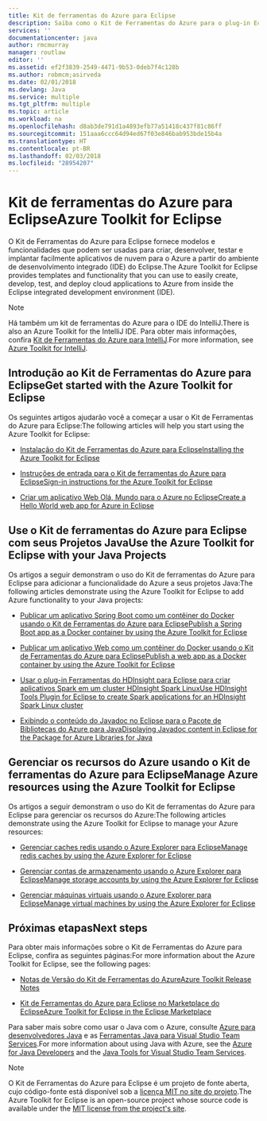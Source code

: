 ```yaml
---
title: Kit de ferramentas do Azure para Eclipse
description: Saiba como o Kit de Ferramentas do Azure para o plug-in Eclipse pode ajudar a criar e implantar aplicativos de nuvem no Azure.
services: ''
documentationcenter: java
author: rmcmurray
manager: routlaw
editor: ''
ms.assetid: ef2f3839-2549-4471-9b53-0deb7f4c128b
ms.author: robmcm;asirveda
ms.date: 02/01/2018
ms.devlang: Java
ms.service: multiple
ms.tgt_pltfrm: multiple
ms.topic: article
ms.workload: na
ms.openlocfilehash: d8ab3de791d1a4893efb77a51418c437f81c86ff
ms.sourcegitcommit: 151aaa6ccc64d94ed67f03e846bab953bde15b4a
ms.translationtype: HT
ms.contentlocale: pt-BR
ms.lasthandoff: 02/03/2018
ms.locfileid: "28954207"
---
```

# <a name="azure-toolkit-for-eclipse"></a><span data-ttu-id="3c103-103">Kit de ferramentas do Azure para Eclipse</span><span class="sxs-lookup"><span data-stu-id="3c103-103">Azure Toolkit for Eclipse</span></span>

<span data-ttu-id="3c103-104">O Kit de Ferramentas do Azure para Eclipse fornece modelos e funcionalidades que podem ser usadas para criar, desenvolver, testar e implantar facilmente aplicativos de nuvem para o Azure a partir do ambiente de desenvolvimento integrado (IDE) do Eclipse.</span><span class="sxs-lookup"><span data-stu-id="3c103-104">The Azure Toolkit for Eclipse provides templates and functionality that you can use to easily create, develop, test, and deploy cloud applications to Azure from inside the Eclipse integrated development environment (IDE).</span></span>

> [!NOTE]
> 
> <span data-ttu-id="3c103-105">Há também um kit de ferramentas do Azure para o IDE do IntelliJ.</span><span class="sxs-lookup"><span data-stu-id="3c103-105">There is also an Azure Toolkit for the IntelliJ IDE.</span></span> <span data-ttu-id="3c103-106">Para obter mais informações, confira [Kit de Ferramentas do Azure para IntelliJ](../intellij/azure-toolkit-for-intellij.md).</span><span class="sxs-lookup"><span data-stu-id="3c103-106">For more information, see [Azure Toolkit for IntelliJ](../intellij/azure-toolkit-for-intellij.md).</span></span>
> 

## <a name="get-started-with-the-azure-toolkit-for-eclipse"></a><span data-ttu-id="3c103-107">Introdução ao Kit de Ferramentas do Azure para Eclipse</span><span class="sxs-lookup"><span data-stu-id="3c103-107">Get started with the Azure Toolkit for Eclipse</span></span>
<span data-ttu-id="3c103-108">Os seguintes artigos ajudarão você a começar a usar o Kit de Ferramentas do Azure para Eclipse:</span><span class="sxs-lookup"><span data-stu-id="3c103-108">The following articles will help you start using the Azure Toolkit for Eclipse:</span></span>

* [<span data-ttu-id="3c103-109">Instalação do Kit de Ferramentas do Azure para Eclipse</span><span class="sxs-lookup"><span data-stu-id="3c103-109">Installing the Azure Toolkit for Eclipse</span></span>](azure-toolkit-for-eclipse-installation.md)

* [<span data-ttu-id="3c103-110">Instruções de entrada para o Kit de ferramentas do Azure para Eclipse</span><span class="sxs-lookup"><span data-stu-id="3c103-110">Sign-in instructions for the Azure Toolkit for Eclipse</span></span>](azure-toolkit-for-eclipse-sign-in-instructions.md)

* [<span data-ttu-id="3c103-111">Criar um aplicativo Web Olá, Mundo para o Azure no Eclipse</span><span class="sxs-lookup"><span data-stu-id="3c103-111">Create a Hello World web app for Azure in Eclipse</span></span>](azure-toolkit-for-eclipse-create-hello-world-web-app.md)

## <a name="use-the-azure-toolkit-for-eclipse-with-your-java-projects"></a><span data-ttu-id="3c103-112">Use o Kit de ferramentas do Azure para Eclipse com seus Projetos Java</span><span class="sxs-lookup"><span data-stu-id="3c103-112">Use the Azure Toolkit for Eclipse with your Java Projects</span></span>
<span data-ttu-id="3c103-113">Os artigos a seguir demonstram o uso do  Kit de ferramentas do Azure para Eclipse para adicionar a funcionalidade do Azure a seus projetos Java:</span><span class="sxs-lookup"><span data-stu-id="3c103-113">The following articles demonstrate using the Azure Toolkit for Eclipse to add Azure functionality to your Java projects:</span></span>

* [<span data-ttu-id="3c103-114">Publicar um aplicativo Spring Boot como um contêiner do Docker usando o Kit de Ferramentas do Azure para Eclipse</span><span class="sxs-lookup"><span data-stu-id="3c103-114">Publish a Spring Boot app as a Docker container by using the Azure Toolkit for Eclipse</span></span>](azure-toolkit-for-eclipse-publish-spring-boot-docker-app.md)

* [<span data-ttu-id="3c103-115">Publicar um aplicativo Web como um contêiner do Docker usando o Kit de Ferramentas do Azure para Eclipse</span><span class="sxs-lookup"><span data-stu-id="3c103-115">Publish a web app as a Docker container by using the Azure Toolkit for Eclipse</span></span>](azure-toolkit-for-eclipse-publish-as-docker-container.md)

* [<span data-ttu-id="3c103-116">Usar o plug-in Ferramentas do HDInsight para Eclipse para criar aplicativos Spark em um cluster HDInsight Spark Linux</span><span class="sxs-lookup"><span data-stu-id="3c103-116">Use HDInsight Tools Plugin for Eclipse to create Spark applications for an HDInsight Spark Linux cluster</span></span>](/azure/hdinsight/hdinsight-apache-spark-eclipse-tool-plugin)

* [<span data-ttu-id="3c103-117">Exibindo o conteúdo do Javadoc no Eclipse para o Pacote de Bibliotecas do Azure para Java</span><span class="sxs-lookup"><span data-stu-id="3c103-117">Displaying Javadoc content in Eclipse for the Package for Azure Libraries for Java</span></span>](azure-toolkit-for-eclipse-displaying-javadoc-content-for-azure-libraries.md)

## <a name="manage-azure-resources-using-the-azure-toolkit-for-eclipse"></a><span data-ttu-id="3c103-118">Gerenciar os recursos do Azure usando o Kit de ferramentas do Azure para Eclipse</span><span class="sxs-lookup"><span data-stu-id="3c103-118">Manage Azure resources using the Azure Toolkit for Eclipse</span></span>
<span data-ttu-id="3c103-119">Os artigos a seguir demonstram o uso do Kit de ferramentas do Azure para Eclipse para gerenciar os recursos do Azure:</span><span class="sxs-lookup"><span data-stu-id="3c103-119">The following articles demonstrate using the Azure Toolkit for Eclipse to manage your Azure resources:</span></span>

* [<span data-ttu-id="3c103-120">Gerenciar caches redis usando o Azure Explorer para Eclipse</span><span class="sxs-lookup"><span data-stu-id="3c103-120">Manage redis caches by using the Azure Explorer for Eclipse</span></span>](azure-toolkit-for-eclipse-managing-redis-caches-using-azure-explorer.md)

* [<span data-ttu-id="3c103-121">Gerenciar contas de armazenamento usando o Azure Explorer para Eclipse</span><span class="sxs-lookup"><span data-stu-id="3c103-121">Manage storage accounts by using the Azure Explorer for Eclipse</span></span>](azure-toolkit-for-eclipse-managing-storage-accounts-using-azure-explorer.md)

* [<span data-ttu-id="3c103-122">Gerenciar máquinas virtuais usando o Azure Explorer para Eclipse</span><span class="sxs-lookup"><span data-stu-id="3c103-122">Manage virtual machines by using the Azure Explorer for Eclipse</span></span>](azure-toolkit-for-eclipse-managing-virtual-machines-using-azure-explorer.md)

## <a name="next-steps"></a><span data-ttu-id="3c103-123">Próximas etapas</span><span class="sxs-lookup"><span data-stu-id="3c103-123">Next steps</span></span>

<span data-ttu-id="3c103-124">Para obter mais informações sobre o Kit de Ferramentas do Azure para Eclipse, confira as seguintes páginas:</span><span class="sxs-lookup"><span data-stu-id="3c103-124">For more information about the Azure Toolkit for Eclipse, see the following pages:</span></span>

* [<span data-ttu-id="3c103-125">Notas de Versão do Kit de Ferramentas do Azure</span><span class="sxs-lookup"><span data-stu-id="3c103-125">Azure Toolkit Release Notes</span></span>](https://github.com/Microsoft/azure-tools-for-java/releases)

* [<span data-ttu-id="3c103-126">Kit de Ferramentas do Azure para Eclipse no Marketplace do Eclipse</span><span class="sxs-lookup"><span data-stu-id="3c103-126">Azure Toolkit for Eclipse in the Eclipse Marketplace</span></span>](http://marketplace.eclipse.org/content/azure-toolkit-eclipse)

<span data-ttu-id="3c103-127">Para saber mais sobre como usar o Java com o Azure, consulte [Azure para desenvolvedores Java](https://docs.microsoft.com/java/azure/) e as [Ferramentas Java para Visual Studio Team Services](https://java.visualstudio.com/).</span><span class="sxs-lookup"><span data-stu-id="3c103-127">For more information about using Java with Azure, see the [Azure for Java Developers](https://docs.microsoft.com/java/azure/) and the [Java Tools for Visual Studio Team Services](https://java.visualstudio.com/).</span></span>

<!-- [!INCLUDE [azure-toolkit-for-eclipse-additional-resources](../includes/azure-toolkit-for-eclipse-additional-resources.md)] -->

> [!NOTE]
> 
> <span data-ttu-id="3c103-128">O Kit de Ferramentas do Azure para Eclipse é um projeto de fonte aberta, cujo código-fonte está disponível sob a [licença MIT no site do projeto](https://github.com/microsoft/azure-tools-for-java).</span><span class="sxs-lookup"><span data-stu-id="3c103-128">The Azure Toolkit for Eclipse is an open-source project whose source code is available under the [MIT license from the project's site](https://github.com/microsoft/azure-tools-for-java).</span></span>
> 

<!-- URL List -->

[Azure for Java Developers]: https://docs.microsoft.com/java/azure
[Java Tools for Visual Studio Team Services]: https://java.visualstudio.com/

<!-- Temporarily Deprecated URLs -->

<!-- [Deploying large deployments](azure-toolkit-for-eclipse-deploying-large-deployments.md) -->
<!-- [How to Maintain Session Data with Session Affinity]: http://go.microsoft.com/fwlink/?LinkID=699539 -->
<!-- [How to Use Co-located Caching]: http://go.microsoft.com/fwlink/?LinkID=699542 -->
<!-- [How to Use Dedicated Caching]: http://go.microsoft.com/fwlink/?LinkID=699543 -->
<!-- [How to Use JMS with AMQP 1.0 in Azure with Eclipse]: http://go.microsoft.com/fwlink/?LinkID=699544 -->
<!-- [How to Use SSL Offloading]: http://go.microsoft.com/fwlink/?LinkID=699545 -->
<!-- [SSL Offloading]: http://go.microsoft.com/fwlink/?LinkID=699549 -->
<!-- [Using the Azure Service Runtime Library in JSP]: http://go.microsoft.com/fwlink/?LinkID=699551 -->
<!-- [How to Authenticate Web Users with Azure Access Control Service Using Eclipse]: /azure/active-directory/active-directory-java-authenticate-users-access-control-eclipse.md -->
<!-- [Debug a Java Web App on Azure in Eclipse]: /azure/app-service-web/app-service-web-debug-java-web-app-in-eclipse.md -->
<!-- [Debugging Azure Applications in Eclipse]: azure-toolkit-for-eclipse-debugging-azure-applications.md -->

<!-- Legacy MSDN URL = https://msdn.microsoft.com/library/azure/hh694271.aspx -->
